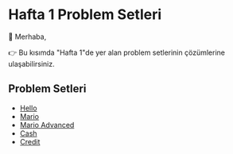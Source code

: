 # Hafta 1 Problem Setleri

🚀 Merhaba,

👉 Bu kısımda "Hafta 1"de yer alan problem setlerinin çözümlerine ulaşabilirsiniz.

## Problem Setleri

- [Hello](hello/) 
- [Mario](mario/)
- [Mario Advanced](mario-advanced/)
- [Cash](cash/) 
- [Credit](credit/)

